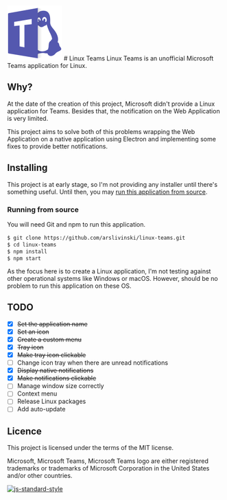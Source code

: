 <img src="linux-teams.svg" alt="Logo" width="128" height="128">
# Linux Teams
Linux Teams is an unofficial Microsoft Teams application for Linux.

## Why?
At the date of the creation of this project, Microsoft didn't provide a Linux application for Teams. Besides that, the notification on the Web Application is very limited.

This project aims to solve both of this problems wrapping the Web Application on a native application using Electron and implementing some fixes to provide better notifications.

## Installing
This project is at early stage, so I'm not providing any installer until there's something useful. Until then, you may [run this application from source](#running-from-source).

### Running from source
You will need Git and npm to run this application.

```
$ git clone https://github.com/arslivinski/linux-teams.git
$ cd linux-teams
$ npm install
$ npm start
```

As the focus here is to create a Linux application, I'm not testing against other operational systems like Windows or macOS. However, should be no problem to run this application on these OS.

## TODO
  - [x] <del>Set the application name</del>
  - [x] <del>Set an icon</del>
  - [x] <del>Create a custom menu</del>
  - [x] <del>Tray icon</del>
  - [x] <del>Make tray icon clickable</del>
  - [ ] Change icon tray when there are unread notifications
  - [x] <del>Display native notifications</del>
  - [x] <del>Make notifications clickable</del>
  - [ ] Manage window size correctly
  - [ ] Context menu
  - [ ] Release Linux packages
  - [ ] Add auto-update

## Licence
This project is licensed under the terms of the MIT license.

Microsoft, Microsoft Teams, Microsoft Teams logo are either registered trademarks or trademarks of Microsoft Corporation in the United States and/or other countries.

[![js-standard-style](https://cdn.rawgit.com/standard/standard/master/badge.svg)](http://standardjs.com)
